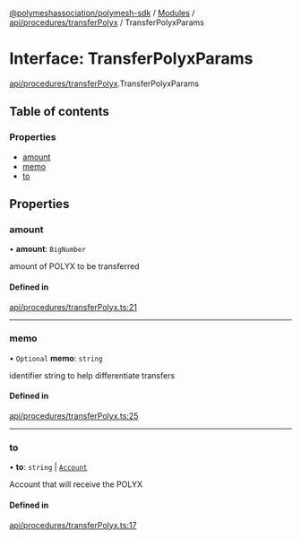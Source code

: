 [@polymeshassociation/polymesh-sdk](../README.md) / [Modules](../modules.md) / [api/procedures/transferPolyx](../modules/api_procedures_transferPolyx.md) / TransferPolyxParams

# Interface: TransferPolyxParams

[api/procedures/transferPolyx](../modules/api_procedures_transferPolyx.md).TransferPolyxParams

## Table of contents

### Properties

- [amount](api_procedures_transferPolyx.TransferPolyxParams.md#amount)
- [memo](api_procedures_transferPolyx.TransferPolyxParams.md#memo)
- [to](api_procedures_transferPolyx.TransferPolyxParams.md#to)

## Properties

### amount

• **amount**: `BigNumber`

amount of POLYX to be transferred

#### Defined in

[api/procedures/transferPolyx.ts:21](https://github.com/PolymathNetwork/polymesh-sdk/blob/31dfa0dc/src/api/procedures/transferPolyx.ts#L21)

___

### memo

• `Optional` **memo**: `string`

identifier string to help differentiate transfers

#### Defined in

[api/procedures/transferPolyx.ts:25](https://github.com/PolymathNetwork/polymesh-sdk/blob/31dfa0dc/src/api/procedures/transferPolyx.ts#L25)

___

### to

• **to**: `string` \| [`Account`](../classes/api_entities_Account.Account.md)

Account that will receive the POLYX

#### Defined in

[api/procedures/transferPolyx.ts:17](https://github.com/PolymathNetwork/polymesh-sdk/blob/31dfa0dc/src/api/procedures/transferPolyx.ts#L17)
